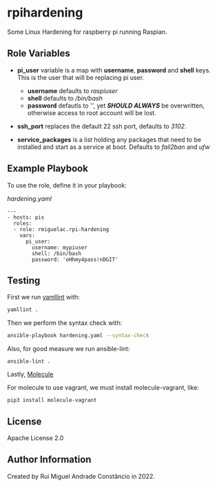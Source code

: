 rpihardening
=========

Some Linux Hardening for raspberry pi running Raspian.

**Role Variables**
--------------

* **pi_user** variable is a map with **username**, **password** and **shell** keys. This is the user that will be replacing pi user.  
  * **username** defaults to _raspiuser_  
  * **shell** defaults to _/bin/bash_  
  * **password** defautls to '', yet **_SHOULD ALWAYS_** be overwritten, otherwise access to root account will be lost.

* **ssh_port** replaces the default 22 ssh port, defaults to _3102_.

* **service_packages** is a list holding any packages that need to be installed and start as a service at boot. Defaults to _fail2ban_ and _ufw_

**Example Playbook**
----------------

To use the role, define it in your playbook:

_hardening.yaml_

```
---
- hosts: pis
  roles:
  - role: rmiguelac.rpi-hardening
    vars:
      pi_user:
        username: mypiuser
        shell: /bin/bash
        password: 'oHhmy4pass!nDGIT'
```

**Testing**
-------

First we run [yamllint](https://yamllint.readthedocs.io/en/stable/) with:

```bash
yamllint .
```

Then we perform the syntax check with:

```bash
ansible-playbook hardening.yaml --syntax-check
```

Also, for good measure we run ansible-lint:

```
ansible-lint .
```

Lastly, [Molecule](https://molecule.readthedocs.io/en/latest/)

For molecule to use vagrant, we must install molecule-vagrant, like:

```
pip3 install molecule-vagrant
```

**License**
-------

Apache License 2.0

**Author Information**
------------------

Created by Rui Miguel Andrade Constâncio in 2022.
